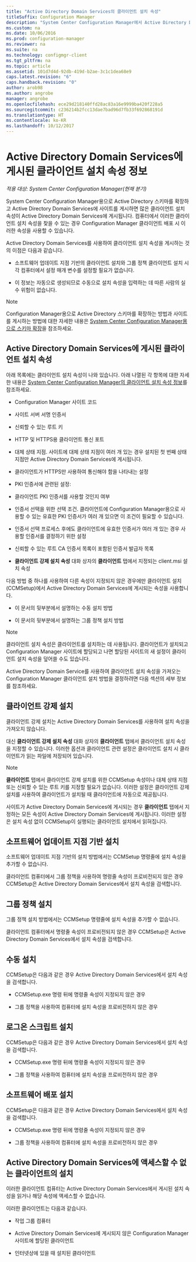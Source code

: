 ```yaml
---
title: "Active Directory Domain Services의 클라이언트 설치 속성"
titleSuffix: Configuration Manager
description: "System Center Configuration Manager에서 Active Directory Domain Services에 게시된 클라이언트 설치 속성을 사용합니다."
ms.custom: na
ms.date: 10/06/2016
ms.prod: configuration-manager
ms.reviewer: na
ms.suite: na
ms.technology: configmgr-client
ms.tgt_pltfrm: na
ms.topic: article
ms.assetid: 101d7d4d-92db-419d-b2ae-3c1c1dea68e9
caps.latest.revision: "6"
caps.handback.revision: "0"
author: arob98
ms.author: angrobe
manager: angrobe
ms.openlocfilehash: ece29d218140ffd28ac83a16e9999ba420f228a5
ms.sourcegitcommit: c236214b2fcc13dae7bad96d7fb33f692868191d
ms.translationtype: HT
ms.contentlocale: ko-KR
ms.lasthandoff: 10/12/2017
---
```

# <a name="about-client-installation-properties-published-to-active-directory-domain-services"></a>Active Directory Domain Services에 게시된 클라이언트 설치 속성 정보

*적용 대상: System Center Configuration Manager(현재 분기)*

System Center Configuration Manager용으로 Active Directory 스키마를 확장하고 Active Directory Domain Services에 사이트를 게시하면 많은 클라이언트 설치 속성이 Active Directory Domain Services에 게시됩니다. 컴퓨터에서 이러한 클라이언트 설치 속성을 찾을 수 있는 경우 Configuration Manager 클라이언트 배포 시 이러한 속성을 사용할 수 있습니다.  

 Active Directory Domain Services를 사용하여 클라이언트 설치 속성을 게시하는 것의 이점은 다음과 같습니다.  

-   소프트웨어 업데이트 지점 기반의 클라이언트 설치와 그룹 정책 클라이언트 설치 시 각 컴퓨터에서 설정 매개 변수를 설정할 필요가 없습니다.  

-   이 정보는 자동으로 생성되므로 수동으로 설치 속성을 입력하는 데 따른 사람의 실수 위험이 없습니다.  

> [!NOTE]  
>  Configuration Manager용으로 Active Directory 스키마를 확장하는 방법과 사이트를 게시하는 방법에 대한 자세한 내용은 [System Center Configuration Manager용으로 스키마 확장](../../plan-design/network/schema-extensions.md)을 참조하세요.  

## <a name="client-installation-properties-published-to-active-directory-domain-services"></a>Active Directory Domain Services에 게시된 클라이언트 설치 속성  
아래 목록에는 클라이언트 설치 속성이 나와 있습니다. 아래 나열된 각 항목에 대한 자세한 내용은 [System Center Configuration Manager의 클라이언트 설치 속성 정보](../../../core/clients/deploy/about-client-installation-properties.md)를 참조하세요.  

-   Configuration Manager 사이트 코드  

-   사이트 서버 서명 인증서  

-   신뢰할 수 있는 루트 키  

-   HTTP 및 HTTPS용 클라이언트 통신 포트  

-   대체 상태 지점. 사이트에 대체 상태 지점이 여러 개 있는 경우 설치된 첫 번째 상태 지점만 Active Directory Domain Services에 게시됩니다.  

-   클라이언트가 HTTPS만 사용하여 통신해야 함을 나타내는 설정  

-   PKI 인증서에 관련된 설정:  

   -   클라이언트 PKI 인증서를 사용할 것인지 여부  

   -   인증서 선택을 위한 선택 조건. 클라이언트에 Configuration Manager용으로 사용할 수 있는 유효한 PKI 인증서가 여러 개 있으면 이 조건이 필요할 수 있습니다.  

   -   인증서 선택 프로세스 후에도 클라이언트에 유효한 인증서가 여러 개 있는 경우 사용할 인증서를 결정하기 위한 설정  

   -   신뢰할 수 있는 루트 CA 인증서 목록이 포함된 인증서 발급자 목록  

-   **클라이언트 강제 설치 속성** 대화 상자의 **클라이언트** 탭에서 지정되는 client.msi 설치 속성

다음 방법 중 하나를 사용하여 다른 속성이 지정되지 않은 경우에만 클라이언트 설치(CCMSetup)에서 Active Directory Domain Services에 게시되는 속성을 사용합니다.  

-   이 문서의 뒷부분에서 설명하는 수동 설치 방법

-   이 문서의 뒷부분에서 설명하는 그룹 정책 설치 방법

> [!NOTE]  
>  클라이언트 설치 속성은 클라이언트를 설치하는 데 사용됩니다. 클라이언트가 설치되고 Configuration Manager 사이트에 할당되고 나면 할당된 사이트의 새 설정이 클라이언트 설치 속성을 덮어쓸 수도 있습니다.  

 Active Directory Domain Service를 사용하여 클라이언트 설치 속성을 가져오는 Configuration Manager 클라이언트 설치 방법을 결정하려면 다음 섹션의 세부 정보를 참조하세요.  

## <a name="client-push-installation"></a>클라이언트 강제 설치  
 클라이언트 강제 설치는 Active Directory Domain Services를 사용하여 설치 속성을 가져오지 않습니다.  

 대신 **클라이언트 강제 설치 속성** 대화 상자의 **클라이언트** 탭에서 클라이언트 설치 속성을 지정할 수 있습니다. 이러한 옵션과 클라이언트 관련 설정은 클라이언트 설치 시 클라이언트가 읽는 파일에 저장되어 있습니다.  

> [!NOTE]  
>  **클라이언트** 탭에서 클라이언트 강제 설치를 위한 CCMSetup 속성이나 대체 상태 지점 또는 신뢰할 수 있는 루트 키를 지정할 필요가 없습니다. 이러한 설정은 클라이언트 강제 설치를 사용하여 클라이언트가 설치될 때 클라이언트에 자동으로 제공됩니다.  

 사이트가 Active Directory Domain Services에 게시되는 경우 **클라이언트** 탭에서 지정하는 모든 속성이 Active Directory Domain Services에 게시됩니다. 이러한 설정은 설치 속성 없이 CCMSetup이 실행되는 클라이언트 설치에서 읽혀집니다.  

## <a name="software-update-point-based-installation"></a>소프트웨어 업데이트 지점 기반 설치  
 소프트웨어 업데이트 지점 기반의 설치 방법에서는 CCMSetup 명령줄에 설치 속성을 추가할 수 없습니다.  

 클라이언트 컴퓨터에서 그룹 정책을 사용하여 명령줄 속성이 프로비전되지 않은 경우 CCMSetup은 Active Directory Domain Services에서 설치 속성을 검색합니다.  

## <a name="group-policy-installation"></a>그룹 정책 설치  
 그룹 정책 설치 방법에서는 CCMSetup 명령줄에 설치 속성을 추가할 수 없습니다.  

 클라이언트 컴퓨터에서 명령줄 속성이 프로비전되지 않은 경우 CCMSetup은 Active Directory Domain Services에서 설치 속성을 검색합니다.  

## <a name="manual-installation"></a>수동 설치  
 CCMSetup은 다음과 같은 경우 Active Directory Domain Services에서 설치 속성을 검색합니다.  

-   CCMSetup.exe 명령 뒤에 명령줄 속성이 지정되지 않은 경우  

-   그룹 정책을 사용하여 컴퓨터에 설치 속성을 프로비전하지 않은 경우  

## <a name="logon-script-installation"></a>로그온 스크립트 설치  
 CCMSetup은 다음과 같은 경우 Active Directory Domain Services에서 설치 속성을 검색합니다.  

-   CCMSetup.exe 명령 뒤에 명령줄 속성이 지정되지 않은 경우  

-   그룹 정책을 사용하여 컴퓨터에 설치 속성을 프로비전하지 않은 경우  

## <a name="software-distribution-installation"></a>소프트웨어 배포 설치  
 CCMSetup은 다음과 같은 경우 Active Directory Domain Services에서 설치 속성을 검색합니다.  

-   CCMSetup.exe 명령 뒤에 명령줄 속성이 지정되지 않은 경우  

-   그룹 정책을 사용하여 컴퓨터에 설치 속성을 프로비전하지 않은 경우  

## <a name="installations-for-clients-that-cannot-access-active-directory-domain-services"></a>Active Directory Domain Services에 액세스할 수 없는 클라이언트의 설치  
이러한 클라이언트 컴퓨터는 Active Directory Domain Services에서 게시된 설치 속성을 읽거나 해당 속성에 액세스할 수 없습니다.

 이러한 클라이언트는 다음과 같습니다.  

-   작업 그룹 컴퓨터  

-   Active Directory Domain Services에 게시되지 않은 Configuration Manager 사이트에 할당된 클라이언트  

-   인터넷상에 있을 때 설치된 클라이언트  

